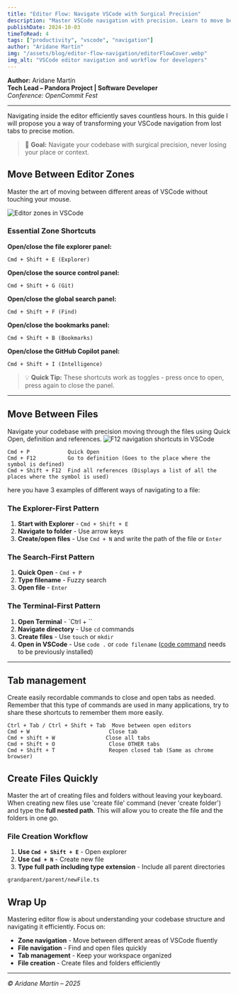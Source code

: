 ```yaml
---
title: "Editor Flow: Navigate VSCode with Surgical Precision"
description: "Master VSCode navigation with precision. Learn to move between editor zones, manage tabs efficiently, and navigate files like a pro developer."
publishDate: 2024-10-03
timeToRead: 4
tags: ["productivity", "vscode", "navigation"]
author: "Aridane Martín"
img: "/assets/blog/editor-flow-navigation/editorFlowCover.webp"
img_alt: "VSCode editor navigation and workflow for developers"
---
```


**Author:** Aridane Martín  
**Tech Lead – Pandora Project | Software Developer**  
_Conference: OpenCommit Fest_

---

Navigating inside the editor efficiently saves countless hours. In this guide I will propose you a way of transforming your VSCode navigation from lost tabs to precise motion.

> 🎯 **Goal:** Navigate your codebase with surgical precision, never losing your place or context.


## Move Between Editor Zones

Master the art of moving between different areas of VSCode without touching your mouse.


![Editor zones in VSCode](/assets/blog/editor-flow-navigation/editorZones.webp)

### Essential Zone Shortcuts

**Open/close the file explorer panel:** 
```text
Cmd + Shift + E (Explorer)
```

**Open/close the source control panel:** 
```text
Cmd + Shift + G (Git)
```

**Open/close the global search panel:** 
```text
Cmd + Shift + F (Find)
```

**Open/close the bookmarks panel:** 
```text
Cmd + Shift + B (Bookmarks)
```

**Open/close the GitHub Copilot panel:** 
```text
Cmd + Shift + I (Intelligence)
```

> 💡 **Quick Tip:** These shortcuts work as toggles - press once to open, press again to close the panel.

---

## Move Between Files

Navigate your codebase with precision moving through the files using Quick Open, definition and references. 
![F12 navigation shortcuts in VSCode](/assets/blog/editor-flow-navigation/f12.webp)

```text
Cmd + P            Quick Open
Cmd + F12          Go to definition (Goes to the place where the symbol is defined)
Cmd + Shift + F12  Find all references (Displays a list of all the places where the symbol is used)
```

here you have 3 examples of different ways of navigating to a file:

### The Explorer-First Pattern

1. **Start with Explorer** - `Cmd + Shift + E`
2. **Navigate to folder** - Use arrow keys
3. **Create/open files** - Use `Cmd + N` and write the path of the file or `Enter`

### The Search-First Pattern

1. **Quick Open** - `Cmd + P`
2. **Type filename** - Fuzzy search
3. **Open file** - `Enter`

### The Terminal-First Pattern

1. **Open Terminal** - `Ctrl + `` 
2. **Navigate directory** - Use `cd` commands
3. **Create files** - Use `touch` or `mkdir`
4. **Open in VSCode** - Use `code .` or `code filename` ([code command](https://code.visualstudio.com/docs/setup/mac#_configure-the-path-with-vs-code) needs to be previously installed)

---


## Tab management

Create easily recordable commands to close and open tabs as needed. Remember that this type of commands are used in many applications, try to share these shortcuts to remember them more easily.

```text
Ctrl + Tab / Ctrl + Shift + Tab  Move between open editors
Cmd + W                         Close tab
Cmd + shift + W                Close all tabs
Cmd + Shift + O                 Close OTHER tabs
Cmd + Shift + T                 Reopen closed tab (Same as chrome browser)
```


## Create Files Quickly

Master the art of creating files and folders without leaving your keyboard. When creating new files use 'create file' command (never 'create folder') and type the **full nested path**. This will allow you to create the file and the folders in one go.

### File Creation Workflow

1. **Use `Cmd + Shift + E`** - Open explorer
2. **Use `Cmd + N`** - Create new file
3. **Type full path including type extension** - Include all parent directories

```bash
grandparent/parent/newFile.ts
```

## Wrap Up

Mastering editor flow is about understanding your codebase structure and navigating it efficiently. Focus on:

- **Zone navigation** - Move between different areas of VSCode fluently
- **File navigation** - Find and open files quickly
- **Tab management** - Keep your workspace organized
- **File creation** - Create files and folders efficiently

---

_© Aridane Martín – 2025_